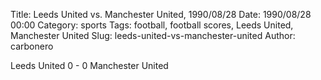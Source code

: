 Title: Leeds United vs. Manchester United, 1990/08/28
Date: 1990/08/28 00:00
Category: sports
Tags: football, football scores, Leeds United, Manchester United
Slug: leeds-united-vs-manchester-united
Author: carbonero


Leeds United 0 - 0 Manchester United
